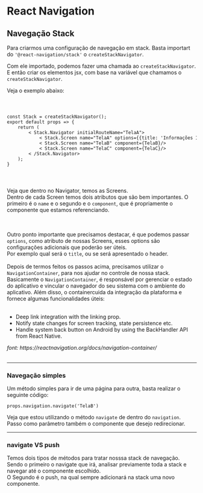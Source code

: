 <h1>React Navigation</h1>
<h2>Navegação Stack</h2>
<p>
  Para criarmos uma configuração de navegação em stack. Basta importart
  do <code>'@react-navigation/stack'</code> o     <code>createStackNavigator</code>.

  Com ele importado, podemos fazer uma chamada ao <code>createStackNavigator</code>. E então criar os elementos jsx,
  com base na variável que chamamos o <code>createStackNavigator</code>.

  Veja o exemplo abaixo:

  <code>
  <pre>
const Stack = createStackNavigator();
export default props => {
    return (
        < Stack.Navigator initialRouteName="TelaA">
            < Stack.Screen name="TelaA" options={{title: 'Informações Iniciais'}}  component={TelaA}/>
            < Stack.Screen name="TelaB" component={TelaB}/>
            < Stack.Screen name="TelaC" component={TelaC}/>
        < /Stack.Navigator>
    );
}
</pre>
  </code>

Veja que dentro no Navigator, temos as Screens. <br/>
Dentro de cada Screen temos dois atributos que são bem importantes. O primeiro é o <code>name</code> e o segundo e o <code>component</code>, que é propriamente o componente que estamos referenciando.
</p>
<br></br>
Outro ponto importante que precisamos destacar, é que podemos passar <code>options</code>, como atributo
de nossas Screens, esses options são configurações adicionais que poderão ser úteis. <br />
Por exemplo qual será o <code>title</code>, ou se será apresentado o header.
<br></br>
Depois de termos feitos os passos acima, precisamos utilizar o <code>NavigationContainer</code>, para nos ajudar no controle de nossa stack. 
Basicamente o <code>NavigationContainer</code>, é responsável por gerenciar o estado do aplicativo e vincular o navegador do seu sistema com o ambiente do aplicativo. Além disso, o containercuida da integração da plataforma e fornece algumas funcionalidades úteis: 
<br/><br/>
<ul>
<li>
Deep link integration with the linking prop.
</li>
<li>
Notify state changes for screen tracking, state persistence etc.
</li>
<li>
Handle system back button on Android by using the BackHandler API from React Native.
</li>
</ul>
<em>font: https://reactnavigation.org/docs/navigation-container/</em>
<br/><br/>
<hr />
<h3>Navegação simples</h3>
<p>
  Um método simples para ir de uma página para outra, basta realizar o seguinte código:
</p>
<code>props.navigation.navigate('TelaB')</code>
<p>
Veja que estou utilizando o método <code>navigate</code> de dentro do <code>navigation</code>.
Passo como parâmetro também o componente que desejo redirecionar.
</p>
<hr />
<h3>navigate VS push</h3>
<p>
  Temos dois tipos de métodos para tratar nosssa stack de navegação. <br/> Sendo o primeiro o navigate que irá,
  analisar previamente toda a stack e navegar até o componente escolhido. 
  <br />
  O Segundo é o push, na qual sempre adicionará na stack uma novo componente. 
</p>